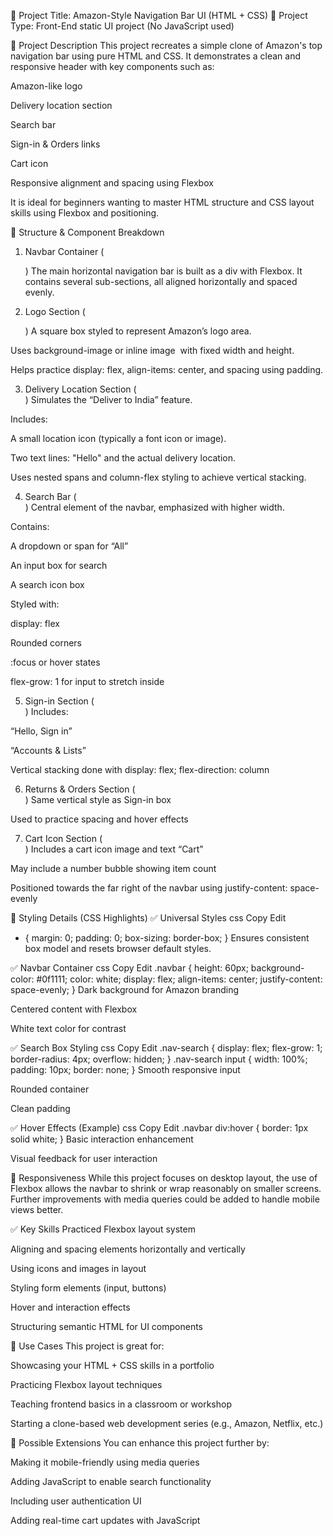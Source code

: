 📌 Project Title: Amazon-Style Navigation Bar UI (HTML + CSS)
📁 Project Type:
Front-End static UI project (No JavaScript used)

🧾 Project Description
This project recreates a simple clone of Amazon's top navigation bar using pure HTML and CSS. It demonstrates a clean and responsive header with key components such as:

Amazon-like logo

Delivery location section

Search bar

Sign-in & Orders links

Cart icon

Responsive alignment and spacing using Flexbox

It is ideal for beginners wanting to master HTML structure and CSS layout skills using Flexbox and positioning.

🧱 Structure & Component Breakdown
1. Navbar Container (<div class="navbar">)
The main horizontal navigation bar is built as a div with Flexbox. It contains several sub-sections, all aligned horizontally and spaced evenly.

2. Logo Section (<div class="nav-logo">)
A square box styled to represent Amazon’s logo area.

Uses background-image or inline image <img> with fixed width and height.

Helps practice display: flex, align-items: center, and spacing using padding.

3. Delivery Location Section (<div class="nav-address">)
Simulates the “Deliver to India” feature.

Includes:

A small location icon (typically a font icon or image).

Two text lines: "Hello" and the actual delivery location.

Uses nested spans and column-flex styling to achieve vertical stacking.

4. Search Bar (<div class="nav-search">)
Central element of the navbar, emphasized with higher width.

Contains:

A dropdown or span for “All”

An input box for search

A search icon box

Styled with:

display: flex

Rounded corners

:focus or hover states

flex-grow: 1 for input to stretch inside

5. Sign-in Section (<div class="nav-signin">)
Includes:

“Hello, Sign in”

“Accounts & Lists”

Vertical stacking done with display: flex; flex-direction: column

6. Returns & Orders Section (<div class="nav-returns">)
Same vertical style as Sign-in box

Used to practice spacing and hover effects

7. Cart Icon Section (<div class="nav-cart">)
Includes a cart icon image and text “Cart”

May include a number bubble showing item count

Positioned towards the far right of the navbar using justify-content: space-evenly

🎨 Styling Details (CSS Highlights)
✅ Universal Styles
css
Copy
Edit
* {
  margin: 0;
  padding: 0;
  box-sizing: border-box;
}
Ensures consistent box model and resets browser default styles.

✅ Navbar Container
css
Copy
Edit
.navbar {
  height: 60px;
  background-color: #0f1111;
  color: white;
  display: flex;
  align-items: center;
  justify-content: space-evenly;
}
Dark background for Amazon branding

Centered content with Flexbox

White text color for contrast

✅ Search Box Styling
css
Copy
Edit
.nav-search {
  display: flex;
  flex-grow: 1;
  border-radius: 4px;
  overflow: hidden;
}
.nav-search input {
  width: 100%;
  padding: 10px;
  border: none;
}
Smooth responsive input

Rounded container

Clean padding

✅ Hover Effects (Example)
css
Copy
Edit
.navbar div:hover {
  border: 1px solid white;
}
Basic interaction enhancement

Visual feedback for user interaction

📱 Responsiveness
While this project focuses on desktop layout, the use of Flexbox allows the navbar to shrink or wrap reasonably on smaller screens. Further improvements with media queries could be added to handle mobile views better.

✅ Key Skills Practiced
Flexbox layout system

Aligning and spacing elements horizontally and vertically

Using icons and images in layout

Styling form elements (input, buttons)

Hover and interaction effects

Structuring semantic HTML for UI components

📌 Use Cases
This project is great for:

Showcasing your HTML + CSS skills in a portfolio

Practicing Flexbox layout techniques

Teaching frontend basics in a classroom or workshop

Starting a clone-based web development series (e.g., Amazon, Netflix, etc.)

🔧 Possible Extensions
You can enhance this project further by:

Making it mobile-friendly using media queries

Adding JavaScript to enable search functionality

Including user authentication UI

Adding real-time cart updates with JavaScript
